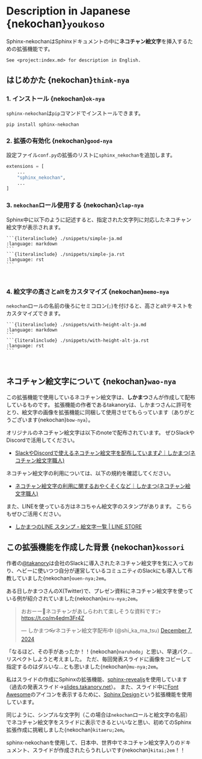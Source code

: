# Description in Japanese {nekochan}`youkoso`

Sphinx-nekochanはSphinxドキュメントの中に**ネコチャン絵文字**を挿入するための拡張機能です。

```{hint}
See <project:index.md> for description in English.
```

## はじめかた {nekochan}`think-nya`

### 1. インストール {nekochan}`ok-nya`

`sphinx-nekochan`は`pip`コマンドでインストールできます。

```
pip install sphinx-nekochan
```

### 2. 拡張の有効化 {nekochan}`good-nya`

設定ファイル`conf.py`の拡張のリストに`sphinx_nekochan`を追加します。

```python
extensions = [
    ...
    "sphinx_nekochan",
    ...
]
```

### 3. `nekochan`ロール使用する {nekochan}`clap-nya`

Sphinx中に以下のように記述すると、指定された文字列に対応したネコチャン絵文字が表示されます。

````{tab-set-code}
```{literalinclude} ./snippets/simple-ja.md
:language: markdown
```
```{literalinclude} ./snippets/simple-ja.rst
:language: rst
```
````

```{revealjs-break}
```

```{include} ./snippets/simple-ja.md
```

### 4. 絵文字の高さとaltをカスタマイズ {nekochan}`memo-nya`

`nekochan`ロールの名前の後ろにセミコロン(`;`)を付けると、高さとaltテキストをカスタマイズできます。

````{tab-set-code}
```{literalinclude} ./snippets/with-height-alt-ja.md
:language: markdown
```
```{literalinclude} ./snippets/with-height-alt-ja.rst
:language: rst
```
````

```{revealjs-break}
```

```{include} ./snippets/with-height-alt-ja.md
```

## ネコチャン絵文字について {nekochan}`wao-nya`

この拡張機能で使用しているネコチャン絵文字は、**しかまつ**さんが作成して配布しているものです。
拡張機能の作者であるtakanoryは、しかまつさんに許可をとり、絵文字の画像を拡張機能に同梱して使用させてもらっています（ありがとうございます{nekochan}`bow-nya`）。

オリジナルのネコチャン絵文字は以下のnoteで配布されています。
ぜひSlackやDiscordで活用してください。

* [SlackやDiscordで使えるネコチャン絵文字を配布しています♪｜しかまつ(ネコチャン絵文字職人)](https://note.com/shikamatsu/n/nd217dc0617db)

ネコチャン絵文字の利用については、以下の規約を確認してください。

* [ネコチャン絵文字の利用に関するおやくそくなど｜しかまつ(ネコチャン絵文字職人)](https://note.com/shikamatsu/n/n8818bb5ebea1)

また、LINEを使っている方はネコちゃん絵文字のスタンプがあります。
こちらもぜひご活用ください。

* [しかまつのLINE スタンプ・絵文字一覧 | LINE STORE](https://store.line.me/stickershop/author/3740572/ja)

## この拡張機能を作成した背景 {nekochan}`kossori`

作者の[@takanory](https://twitter.com/takanory)は会社のSlackに導入されたネコチャン絵文字を気に入っており、ヘビーに使いつつ自分が運営しているコミュニティのSlackにも導入して布教していました{nekochan}`ouen-nya;2em`。

ある日しかまつさんのX(Twitter)で、プレゼン資料にネコチャン絵文字を使っている例が紹介されていました{nekochan}`miru-nya;2em`。

<blockquote class="twitter-tweet"><p lang="ja" dir="ltr">おおーー👏ネコチャンがあしらわれて楽しそうな資料ですﾆｬ <a href="https://t.co/m4edm3Fr4Z">https://t.co/m4edm3Fr4Z</a></p>&mdash; しかまつ👓ネコチャン絵文字配布中 (@shi_ka_ma_tsu) <a href="https://twitter.com/shi_ka_ma_tsu/status/1865545312775073951?ref_src=twsrc%5Etfw">December 7, 2024</a></blockquote> <script async src="https://platform.twitter.com/widgets.js" charset="utf-8"></script> 

「なるほど、その手があったか！！{nekochan}`naruhodo`」と思い、早速パク...リスペクトしようと考えました。
ただ、毎回発表スライドに画像をコピーして指定するのはダルいな...とも思いました{nekochan}`mu-nya;2em`。

私はスライドの作成にSphinxの拡張機能、[sphinx-revealjs](https://sphinx-revealjs.readthedocs.io/en/stable/)を使用しています（過去の発表スライド→[slides.takanory.net](https://slides.takanory.net/)）。
また、スライド中に[Font Awesome](https://fontawesome.com/)のアイコンを表示するために、[Sphinx Design](https://sphinx-design.readthedocs.io/en/latest/badges_buttons.html#fontawesome-icons)という拡張機能を使用しています。

同じように、シンプルな文字列（この場合は`nekochan`ロールと絵文字の名前）でネコチャン絵文字をスライドに表示できるといいなと思い、初めてのSphinx拡張作成に挑戦しました{nekochan}`kitaeru;2em`。

sphinx-nekochanを使用して、日本中、世界中でネコチャン絵文字入りのドキュメント、スライドが作成されたらうれしいです{nekochan}`kitai;2em`！！
